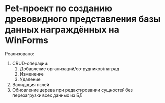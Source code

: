 # Pet-проект по созданию древовидного представления базы данных награждённых на WinForms
Реализовано:
1. CRUD-операции:
    1. Добавление организаций/сотрудников/наград
    2. Изменение
    3. Удаление
2. Валидация полей
3. Обновление дерева при редактировании сущностей без перезагрузки всех данных из БД
